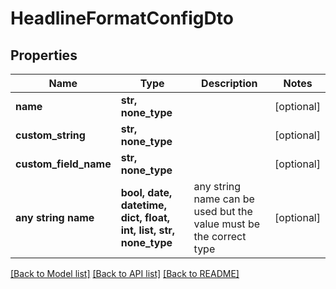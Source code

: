 # HeadlineFormatConfigDto


## Properties
Name | Type | Description | Notes
------------ | ------------- | ------------- | -------------
**name** | **str, none_type** |  | [optional] 
**custom_string** | **str, none_type** |  | [optional] 
**custom_field_name** | **str, none_type** |  | [optional] 
**any string name** | **bool, date, datetime, dict, float, int, list, str, none_type** | any string name can be used but the value must be the correct type | [optional]

[[Back to Model list]](../README.md#documentation-for-models) [[Back to API list]](../README.md#documentation-for-api-endpoints) [[Back to README]](../README.md)


